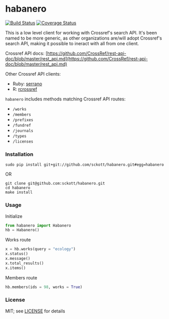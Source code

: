 habanero
=======

[![Build Status](https://travis-ci.org/sckott/habanero.svg)](https://travis-ci.org/sckott/habanero)
[![Coverage Status](https://coveralls.io/repos/sckott/habanero/badge.svg?branch=master&service=github)](https://coveralls.io/github/sckott/habanero?branch=master)

This is a low level client for working with Crossref's search API. It's been named to be more generic, as other organizations are/will adopt Crossref's search API, making it possible to ineract with all from one client. 

Crossref API docs: [https://github.com/CrossRef/rest-api-doc/blob/master/rest_api.md](https://github.com/CrossRef/rest-api-doc/blob/master/rest_api.md)

Other Crossref API clients:

- Ruby: [serrano](https://github.com/sckott/serrano)
- R: [rcrossref](https://github.com/ropensci/rcrossref)

`habanero` includes methods matching Crossref API routes:

- `/works`
- `/members`
- `/prefixes`
- `/fundref`
- `/journals`
- `/types`
- `/licenses`

### Installation

```
sudo pip install git+git://github.com/sckott/habanero.git#egg=habanero
```

OR 

```
git clone git@github.com:sckott/habanero.git
cd habanero
make install
```

### Usage

Initialize

```python
from habanero import Habanero
hb = Habanero()
```

Works route

```python
x = hb.works(query = "ecology")
x.status()
x.message()
x.total_results()
x.items()
```

Members route

```python
hb.members(ids = 98, works = True)
```

### License

MIT; see [LICENSE](LICENSE) for details
